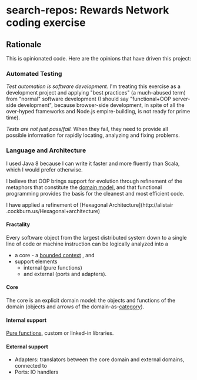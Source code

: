 # search-repos: Rewards Network coding exercise

## Rationale

This is opinionated code. Here are the opinions that have driven this project:

### Automated Testing
_Test automation is software development._ I'm treating this exercise as a 
development project and applying "best practices" (a much-abused term) from 
"normal" software development (I should say "functional+OOP server-side 
development", 
because browser-side development, in spite of all the over-hyped frameworks 
and Node.js empire-building, is not ready for prime time).

_Tests are not just pass/fail._ When they fail, they need to provide all  
possible information for rapidly locating, analyzing and fixing problems.

### Language and Architecture
I used Java 8 because I can write it faster and more fluently than Scala, 
which I would prefer otherwise. 

I believe that OOP brings support for 
evolution through refinement of the metaphors that constitute the 
[domain model](https://en.wikipedia.org/wiki/Domain-driven_design), and that 
functional programming provides the basis for the cleanest and most efficient 
code. 

I have applied a refinement of [Hexagonal Architecture](http://alistair
.cockburn.us/Hexagonal+architecture) 
#### Fractality
Every software object from the largest 
distributed system down to a single line of code or machine instruction can 
be logically analyzed into a 
-  a core - a [bounded context](https://martinfowler.com/bliki/BoundedContext.html) 
,
 and 
- support elements 
  - internal (pure functions) 
  - and external 
(ports and adapters).
#### Core
The core is an explicit domain model: the objects and functions of the domain
 (objects and arrows of the domain-as-[category](https://en.wikipedia.org/wiki/Category_theory)). 
#### Internal support
[Pure functions](https://en.wikipedia.org/wiki/Pure_function), custom or 
linked-in libraries.
#### External support
- Adapters: translators between the core domain and external domains, 
connected to
- Ports: IO handlers
